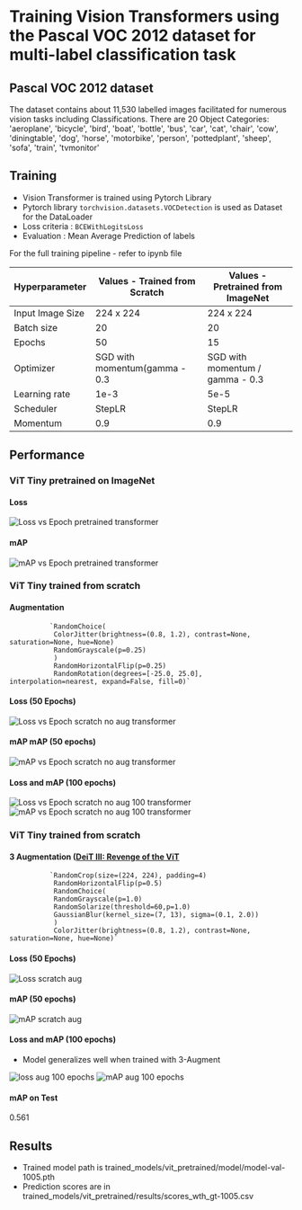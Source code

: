 # Training Vision Transformers using the Pascal VOC 2012 dataset for multi-label classification task

## Pascal VOC 2012 dataset

The dataset contains about 11,530  labelled images facilitated for numerous vision tasks including Classifications.
There are 20 Object Categories:  'aeroplane', 'bicycle', 'bird', 'boat',
                     'bottle', 'bus', 'car', 'cat', 'chair',
                     'cow', 'diningtable', 'dog', 'horse',
                     'motorbike', 'person', 'pottedplant',
                     'sheep', 'sofa', 'train', 'tvmonitor'

## Training

* Vision Transformer is trained using Pytorch Library
* Pytorch library `torchvision.datasets.VOCDetection` is used as Dataset for the DataLoader
* Loss criteria : `BCEWithLogitsLoss`
* Evaluation : Mean Average Prediction of labels

For the full training pipeline - refer to ipynb file

| Hyperparameter | Values - Trained from Scratch | Values - Pretrained from ImageNet |
| ------------- | ------------- | ------------- |
| Input Image Size  | 224 x 224  | 224 x 224  |
| Batch size  | 20  | 20  |
| Epochs  | 50  | 15  |
| Optimizer  | SGD with momentum(gamma - 0.3  | SGD with momentum / gamma - 0.3  |
| Learning rate  | 1e-3 | 5e-5  |
| Scheduler  | StepLR  | StepLR  |
| Momentum  | 0.9  | 0.9  |

## Performance

### ViT Tiny pretrained on ImageNet
#### Loss
![Loss vs Epoch pretrained transformer](/images/vit-pretrained-loss.png)
#### mAP
![mAP vs Epoch pretrained transformer](/images/vit-pretrained-map.png)

### ViT Tiny trained from scratch
#### Augmentation
              `RandomChoice(
               ColorJitter(brightness=(0.8, 1.2), contrast=None, saturation=None, hue=None)
               RandomGrayscale(p=0.25)
               )
               RandomHorizontalFlip(p=0.25)
               RandomRotation(degrees=[-25.0, 25.0], interpolation=nearest, expand=False, fill=0)`

#### Loss (50 Epochs)
![Loss vs Epoch scratch no aug transformer](/images/vit-scratch-no-aug-loss.png)
#### mAP mAP (50 epochs)
![mAP vs Epoch scratch no aug transformer](/images/vit-scratch-no-aug-map.png)
#### Loss and mAP (100 epochs) 
![Loss vs Epoch scratch no aug 100 transformer](/images/vit-scratch-no-aug-loss-100.png) 
![mAP vs Epoch scratch no aug 100 transformer](/images/vit-scratch-no-aug-map-100.png) 
### ViT Tiny trained from scratch
#### 3 Augmentation ([DeiT III: Revenge of the ViT](https://arxiv.org/abs/2204.07118)
              `RandomCrop(size=(224, 224), padding=4)
               RandomHorizontalFlip(p=0.5)
               RandomChoice(
               RandomGrayscale(p=1.0)
               RandomSolarize(threshold=60,p=1.0)
               GaussianBlur(kernel_size=(7, 13), sigma=(0.1, 2.0))
               )
               ColorJitter(brightness=(0.8, 1.2), contrast=None, saturation=None, hue=None)`

#### Loss (50 Epochs)
![Loss scratch aug](images/vit-scratch-aug-loss.png) 

#### mAP (50 epochs)
![mAP scratch aug](/images/vit-scratch-aug-map.png) 

#### Loss and mAP (100 epochs) 
- Model generalizes well when trained with 3-Augment

![loss aug 100 epochs](images/vit-scratch-aug-loss-100-epochs.png) 
![mAP aug 100 epochs](images/vit-scratch-aug-map-100-epochs.png) 
#### mAP on Test 
0.561
## Results

* Trained model path is trained_models/vit_pretrained/model/model-val-1005.pth
* Prediction scores are in trained_models/vit_pretrained/results/scores_wth_gt-1005.csv

